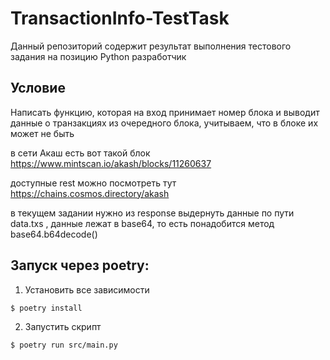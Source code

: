 # TransactionInfo-TestTask
Данный репозиторий содержит результат выполнения тестового задания на позицию Python разработчик

## Условие
Написать функцию, которая на вход принимает номер блока и выводит данные о транзакциях из очередного блока, учитываем, что в блоке их может не быть

в сети Акаш есть вот такой блок https://www.mintscan.io/akash/blocks/11260637

доступные rest можно посмотреть тут https://chains.cosmos.directory/akash

в текущем задании нужно из response выдернуть данные по пути data.txs , данные лежат в base64, то есть понадобится метод base64.b64decode()

## Запуск через poetry:
1. Установить все зависимости
```
$ poetry install
```
2. Запустить скрипт 
```
$ poetry run src/main.py
```